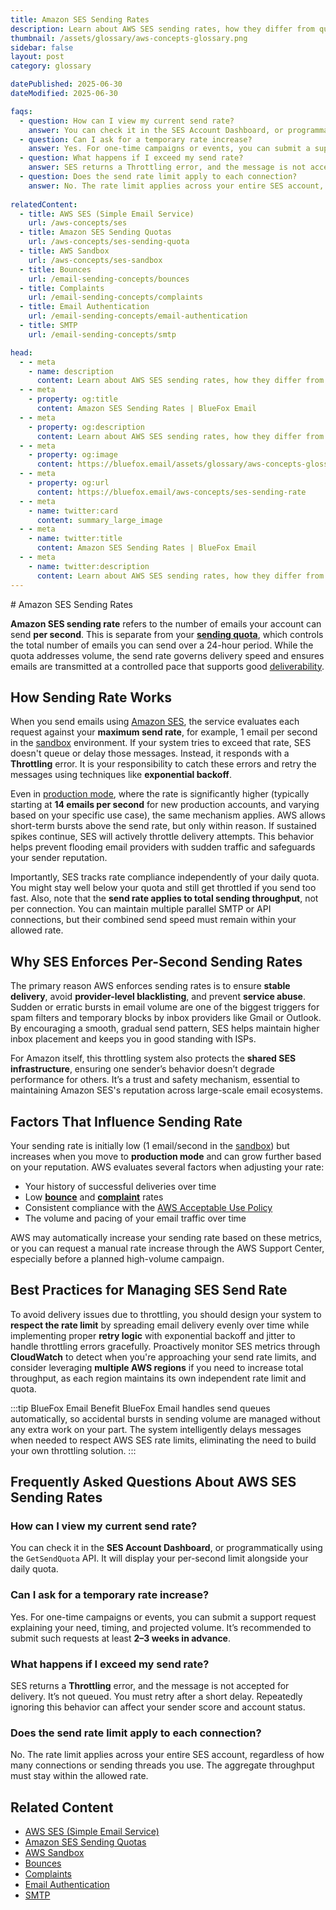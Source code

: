 ```yaml
---
title: Amazon SES Sending Rates
description: Learn about AWS SES sending rates, how they differ from quotas, factors that influence them, and best practices for optimal email delivery.
thumbnail: /assets/glossary/aws-concepts-glossary.png
sidebar: false
layout: post
category: glossary

datePublished: 2025-06-30
dateModified: 2025-06-30

faqs:
  - question: How can I view my current send rate?
    answer: You can check it in the SES Account Dashboard, or programmatically using the GetSendQuota API. It will display your per-second limit alongside your daily quota.
  - question: Can I ask for a temporary rate increase?
    answer: Yes. For one-time campaigns or events, you can submit a support request explaining your need, timing, and projected volume. It's recommended to submit such requests at least 2–3 weeks in advance.
  - question: What happens if I exceed my send rate?
    answer: SES returns a Throttling error, and the message is not accepted for delivery. It's not queued. You must retry after a short delay. Repeatedly ignoring this behavior can affect your sender score and account status.
  - question: Does the send rate limit apply to each connection?
    answer: No. The rate limit applies across your entire SES account, regardless of how many connections or sending threads you use. The aggregate throughput must stay within the allowed rate.
    
relatedContent:
  - title: AWS SES (Simple Email Service)
    url: /aws-concepts/ses
  - title: Amazon SES Sending Quotas
    url: /aws-concepts/ses-sending-quota
  - title: AWS Sandbox
    url: /aws-concepts/ses-sandbox
  - title: Bounces
    url: /email-sending-concepts/bounces
  - title: Complaints
    url: /email-sending-concepts/complaints
  - title: Email Authentication
    url: /email-sending-concepts/email-authentication
  - title: SMTP
    url: /email-sending-concepts/smtp

head:
  - - meta
    - name: description
      content: Learn about AWS SES sending rates, how they differ from quotas, factors that influence them, and best practices for optimal email delivery.
  - - meta
    - property: og:title
      content: Amazon SES Sending Rates | BlueFox Email
  - - meta
    - property: og:description
      content: Learn about AWS SES sending rates, how they differ from quotas, factors that influence them, and best practices for optimal email delivery.
  - - meta
    - property: og:image
      content: https://bluefox.email/assets/glossary/aws-concepts-glossary.png
  - - meta
    - property: og:url
      content: https://bluefox.email/aws-concepts/ses-sending-rate
  - - meta
    - name: twitter:card
      content: summary_large_image
  - - meta
    - name: twitter:title
      content: Amazon SES Sending Rates | BlueFox Email
  - - meta
    - name: twitter:description
      content: Learn about AWS SES sending rates, how they differ from quotas, factors that influence them, and best practices for optimal email delivery.
---
```

<GlossaryNavigation/>
# Amazon SES Sending Rates

**Amazon SES sending rate** refers to the number of emails your account can send **per second**. This is separate from your **[sending quota](/aws-concepts/ses-sending-quota)**, which controls the total number of emails you can send over a 24-hour period. While the quota addresses volume, the send rate governs delivery speed and ensures emails are transmitted at a controlled pace that supports good [deliverability](/email-sending-concepts/deliverability).

## How Sending Rate Works

When you send emails using [Amazon SES](/aws-concepts/ses), the service evaluates each request against your **maximum send rate**, for example, 1 email per second in the [sandbox](/aws-concepts/ses-sandbox) environment. If your system tries to exceed that rate, SES doesn't queue or delay those messages. Instead, it responds with a **Throttling** error. It is your responsibility to catch these errors and retry the messages using techniques like **exponential backoff**.

Even in [production mode](/aws-concepts/ses-production-access), where the rate is significantly higher (typically starting at **14 emails per second** for new production accounts, and varying based on your specific use case), the same mechanism applies. AWS allows short-term bursts above the send rate, but only within reason. If sustained spikes continue, SES will actively throttle delivery attempts. This behavior helps prevent flooding email providers with sudden traffic and safeguards your sender reputation.

Importantly, SES tracks rate compliance independently of your daily quota. You might stay well below your quota and still get throttled if you send too fast. Also, note that the **send rate applies to total sending throughput**, not per connection. You can maintain multiple parallel SMTP or API connections, but their combined send speed must remain within your allowed rate.

## Why SES Enforces Per-Second Sending Rates

The primary reason AWS enforces sending rates is to ensure **stable delivery**, avoid **provider-level blacklisting**, and prevent **service abuse**. Sudden or erratic bursts in email volume are one of the biggest triggers for spam filters and temporary blocks by inbox providers like Gmail or Outlook. By encouraging a smooth, gradual send pattern, SES helps maintain higher inbox placement and keeps you in good standing with ISPs.

For Amazon itself, this throttling system also protects the **shared SES infrastructure**, ensuring one sender’s behavior doesn’t degrade performance for others. It’s a trust and safety mechanism, essential to maintaining Amazon SES's reputation across large-scale email ecosystems.

## Factors That Influence Sending Rate

Your sending rate is initially low (1 email/second in the [sandbox](/aws-concepts/ses-sandbox)) but increases when you move to **production mode** and can grow further based on your reputation. AWS evaluates several factors when adjusting your rate:

- Your history of successful deliveries over time
- Low **[bounce](/email-sending-concepts/bounce-rate)** and **[complaint](/email-sending-concepts/complaints)** rates
- Consistent compliance with the [AWS Acceptable Use Policy](https://aws.amazon.com/aup)
- The volume and pacing of your email traffic over time

AWS may automatically increase your sending rate based on these metrics, or you can request a manual rate increase through the AWS Support Center, especially before a planned high-volume campaign.

## Best Practices for Managing SES Send Rate

To avoid delivery issues due to throttling, you should design your system to **respect the rate limit** by spreading email delivery evenly over time while implementing proper **retry logic** with exponential backoff and jitter to handle throttling errors gracefully. Proactively monitor SES metrics through **CloudWatch** to detect when you're approaching your send rate limits, and consider leveraging **multiple AWS regions** if you need to increase total throughput, as each region maintains its own independent rate limit and quota.

:::tip BlueFox Email Benefit
BlueFox Email handles send queues automatically, so accidental bursts in sending volume are managed without any extra work on your part. The system intelligently delays messages when needed to respect AWS SES rate limits, eliminating the need to build your own throttling solution.
:::

## Frequently Asked Questions About AWS SES Sending Rates

### How can I view my current send rate?

You can check it in the **SES Account Dashboard**, or programmatically using the `GetSendQuota` API. It will display your per-second limit alongside your daily quota.

### Can I ask for a temporary rate increase?

Yes. For one-time campaigns or events, you can submit a support request explaining your need, timing, and projected volume. It’s recommended to submit such requests at least **2–3 weeks in advance**.

### What happens if I exceed my send rate?

SES returns a **Throttling** error, and the message is not accepted for delivery. It’s not queued. You must retry after a short delay. Repeatedly ignoring this behavior can affect your sender score and account status.

### Does the send rate limit apply to each connection?

No. The rate limit applies across your entire SES account, regardless of how many connections or sending threads you use. The aggregate throughput must stay within the allowed rate.

## Related Content

- [AWS SES (Simple Email Service)](/aws-concepts/ses)
- [Amazon SES Sending Quotas](/aws-concepts/ses-sending-quota)
- [AWS Sandbox](/aws-concepts/ses-sandbox.md)
- [Bounces](/email-sending-concepts/bounces.md)
- [Complaints](/email-sending-concepts/complaints.md)
- [Email Authentication](/email-sending-concepts/email-authentication.md)
- [SMTP](/email-sending-concepts/smtp.md)

<GlossaryCTA />
